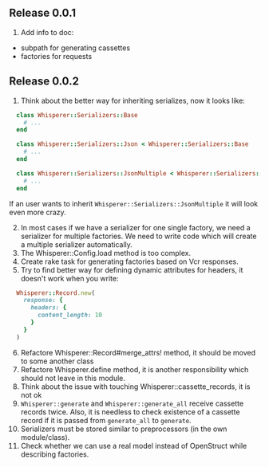 ## Release 0.0.1

1. Add info to doc:
  - subpath for generating cassettes
  - factories for requests

## Release 0.0.2

1. Think about the better way for inheriting serializes, now it looks like:

  ```ruby
    class Whisperer::Serializers::Base
      # ...
    end

    class Whisperer::Serializers::Json < Whisperer::Serializers::Base
      # ...
    end

    class Whisperer::Serializers::JsonMultiple < Whisperer::Serializers::Json
      # ...
    end
  ```

  If an user wants to inherit `Whisperer::Serializers::JsonMultiple` it will look even more crazy.

2. In most cases if we have a serializer for one single factory, we need a serializer for multiple factories. We need to write code which will create a multiple serializer automatically.
3. The Whisperer::Config.load method is too complex.
4. Create rake task for generating factories based on Vcr responses.
5. Try to find better way for defining dynamic attributes for headers, it doesn't work when you write:

  ```ruby
    Whisperer::Record.new(
      response: {
        headers: {
          content_length: 10
        }
      }
    )
  ```

6. Refactore Whisperer::Record#merge_attrs! method, it should be moved to some another class
7. Refactore Whisperer.define method, it is another responsibility which should not leave in this module.
8. Think about the issue with touching Whisperer::cassette_records, it is not ok
9. `Whisperer::generate` and `Whisperer::generate_all` receive cassette records twice. Also, it is needless to check existence of a cassette record if it is passed from `generate_all` to `generate`.
10. Serializers must be stored similar to preprocessors (in the own module/class).
11. Check whether we can use a real model instead of OpenStruct while describing factories.